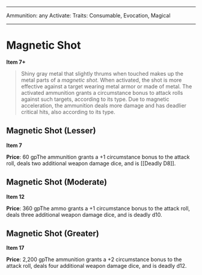 
---
Ammunition: any
Activate: 
Traits: Consumable, Evocation, Magical

---

# Magnetic Shot

**Item 7+**

> Shiny gray metal that slightly thrums when touched makes up the metal parts of a *magnetic shot*. When activated, the shot is more effective against a target wearing metal armor or made of metal. The activated ammunition grants a circumstance bonus to attack rolls against such targets, according to its type. Due to magnetic acceleration, the ammunition deals more damage and has deadlier critical hits, also according to its type.

## Magnetic Shot (Lesser)

**Item 7**

**Price**: 60 gpThe ammunition grants a +1 circumstance bonus to the attack roll, deals two additional weapon damage dice, and is [[Deadly D8]].

## Magnetic Shot (Moderate)

**Item 12**

**Price**: 360 gpThe ammo grants a +1 circumstance bonus to the attack roll, deals three additional weapon damage dice, and is deadly d10.

## Magnetic Shot (Greater)

**Item 17**

**Price**: 2,200 gpThe ammunition grants a +2 circumstance bonus to the attack roll, deals four additional weapon damage dice, and is deadly d12.

